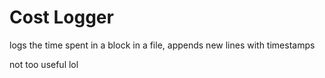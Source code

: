 # Cost Logger

logs the time spent in a block in a file, appends new lines with timestamps

not too useful lol
